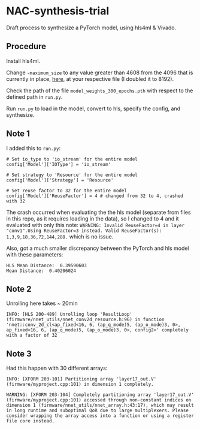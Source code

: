 # NAC-synthesis-trial

Draft process to synthesize a PyTorch model, using hls4ml & Vivado.

## Procedure

Install hls4ml.

Change `-maximum_size` to any value greater than 4608 from the 4096 that is currently in place, [here](https://github.com/fastmachinelearning/hls4ml/blob/main/hls4ml/templates/vivado/build_prj.tcl#L164), at your respective file (I doubled it to 8192).

Check the path of the file `model_weights_300_epochs.pth` with respect to the defined path in `run.py`.

Run `run.py` to load in the model, convert to hls, specify the config, and synthesize.

## Note 1

I added this to `run.py`:
```
# Set io_type to 'io_stream' for the entire model
config['Model']['IOType'] = 'io_stream'

# Set strategy to 'Resource' for the entire model
config['Model']['Strategy'] = 'Resource'

# Set reuse factor to 32 for the entire model
config['Model']['ReuseFactor'] = 4 # changed from 32 to 4, crashed with 32
```

The crash occurred when evaluating the the hls model (separate from files in this repo, as it requires loading in the data), so I changed to 4 and it evaluated with only this note:
`WARNING: Invalid ReuseFactor=4 in layer "conv1".Using ReuseFactor=3 instead. Valid ReuseFactor(s): 1,3,9,18,36,72,144,288.` which is no issue. 

Also, got a much smaller discrepancy between the PyTorch and hls model with these parameters:
```
HLS Mean Distance:  0.39590603
Mean Distance:  0.40206024
```

## Note 2

Unrolling here takes ~ 20min

`INFO: [HLS 200-489] Unrolling loop 'ResultLoop' (firmware/nnet_utils/nnet_conv2d_resource.h:96) in function 'nnet::conv_2d_cl<ap_fixed<16, 6, (ap_q_mode)5, (ap_o_mode)3, 0>, ap_fixed<16, 6, (ap_q_mode)5, (ap_o_mode)3, 0>, config2>' completely with a factor of 32`

## Note 3

Had this happen with 30 different arrays:

`
INFO: [XFORM 203-101] Partitioning array 'layer17_out.V' (firmware/myproject.cpp:101) in dimension 1 completely.
`

`
WARNING: [XFORM 203-104] Completely partitioning array 'layer17_out.V' (firmware/myproject.cpp:101) accessed through non-constant indices on dimension 1 (firmware/nnet_utils/nnet_array.h:43:17), which may result in long runtime and suboptimal QoR due to large multiplexers. Please consider wrapping the array access into a function or using a register file core instead.
`
